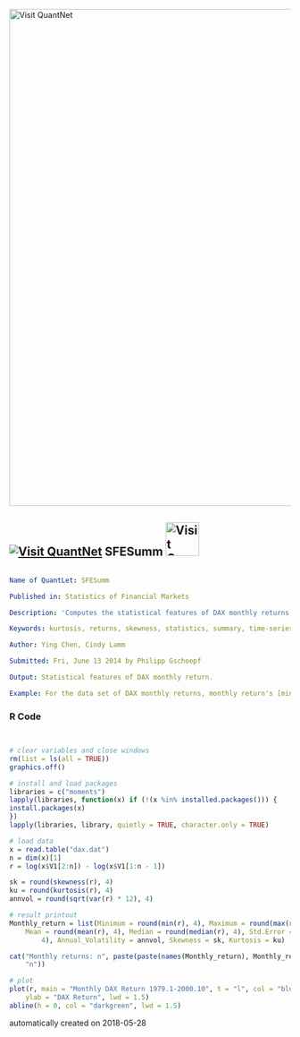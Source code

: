 [<img src="https://github.com/QuantLet/Styleguide-and-FAQ/blob/master/pictures/banner.png" width="888" alt="Visit QuantNet">](http://quantlet.de/)

## [<img src="https://github.com/QuantLet/Styleguide-and-FAQ/blob/master/pictures/qloqo.png" alt="Visit QuantNet">](http://quantlet.de/) **SFESumm** [<img src="https://github.com/QuantLet/Styleguide-and-FAQ/blob/master/pictures/QN2.png" width="60" alt="Visit QuantNet 2.0">](http://quantlet.de/)

```yaml

Name of QuantLet: SFESumm

Published in: Statistics of Financial Markets

Description: 'Computes the statistical features of DAX monthly returns.'

Keywords: kurtosis, returns, skewness, statistics, summary, time-series, volatility, dax, financial

Author: Ying Chen, Cindy Lamm

Submitted: Fri, June 13 2014 by Philipp Gschoepf

Output: Statistical features of DAX monthly return.

Example: For the data set of DAX monthly returns, monthly return's [minimum, maximum, mean, median, std. error]= [-0.24229, 0.16563, 0.0095835, 0.012022, 0.056231] and [Annual Volatility, Skewness, Kurtosis]= [0.19479, -0.69339, 5.4702] are shown.
```

### R Code
```r


# clear variables and close windows
rm(list = ls(all = TRUE))
graphics.off()

# install and load packages
libraries = c("moments")
lapply(libraries, function(x) if (!(x %in% installed.packages())) {
install.packages(x)
})
lapply(libraries, library, quietly = TRUE, character.only = TRUE)

# load data
x = read.table("dax.dat")
n = dim(x)[1]
r = log(x$V1[2:n]) - log(x$V1[1:n - 1])

sk = round(skewness(r), 4)
ku = round(kurtosis(r), 4)
annvol = round(sqrt(var(r) * 12), 4)

# result printout
Monthly_return = list(Minimum = round(min(r), 4), Maximum = round(max(r), 4), 
    Mean = round(mean(r), 4), Median = round(median(r), 4), Std.Error = round(sd(r), 
        4), Annual_Volatility = annvol, Skewness = sk, Kurtosis = ku)

cat("Monthly returns: n", paste(paste(names(Monthly_return), Monthly_return, sep = " = "), 
    "n"))

# plot
plot(r, main = "Monthly DAX Return 1979.1-2000.10", t = "l", col = "blue", xlab = "Time", 
    ylab = "DAX Return", lwd = 1.5)
abline(h = 0, col = "darkgreen", lwd = 1.5)

```

automatically created on 2018-05-28
